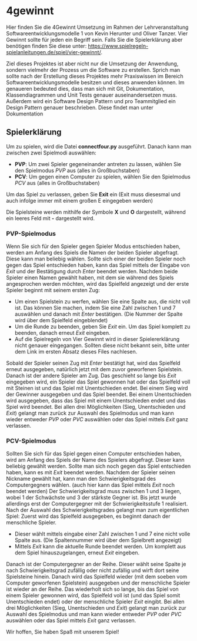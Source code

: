 # 4gewinnt

Hier finden Sie die 4Gewinnt Umsetzung im Rahmen der Lehrveranstaltung Softwareentwicklungsmodelle 1 von Kevin Herunter und Oliver Tanzer.
Vier Gewinnt sollte für jeden ein Begriff sein. Falls Sie die Spielerklärung aber benötigen finden Sie diese unter:
<https://www.spielregeln-spielanleitungen.de/spiel/vier-gewinnt/>.

Ziel dieses Projektes ist aber nicht nur die Umsetzung der Anwendung, sondern vielmehr der Prozess um die Software zu erstellen. Sprich man sollte nach der Erstellung dieses Projektes mehr Praxiswissen im Bereich Softwareentwicklungsmodelle besitzen und dieses anwenden können. Im genaueren bedeuted dies, dass man sich mit Git, Dokumentation, Klassendiagrammen und Unit Tests genauer auseinandersetzen muss. Außerdem wird ein Software Design Pattern und pro Teammitglied ein Design Pattern genauer beschrieben. Diese findet man unter Dokumentation


## Spielerklärung

Um zu spielen, wird die Datei **connectfour.py** ausgeführt. Danach kann man zwischen zwei Spielmodi auswählen:
- **PVP**: Um zwei Spieler gegeneinander antreten zu lassen, wählen Sie den Spielmodus *PVP* aus (alles in Großbuchstaben)
- **PCV**: Um gegen einen Computer zu spielen, wählen Sie den Spielmodus *PCV* aus (alles in Großbuchstaben)

Um das Spiel zu verlassen, geben Sie **Exit** ein (Exit muss diesesmal und auch infolge immer mit einem großen E eingegeben werden)

Die Spielsteine werden mithilfe der Symbole **X** und **O** dargestellt, während ein leeres Feld mit **-** dargestellt wird.

### PVP-Spielmodus
Wenn Sie sich für den Spieler gegen Spieler Modus entschieden haben, werden am Anfang des Spiels die Namen der beiden Spieler abgefragt. Diese kann man beliebig wählen. Sollte sich einer der beiden Spieler noch gegen das Spiel entschieden haben, kann das Spiel mittels der Eingabe von *Exit* und der Bestätigung durch *Enter* beendet werden.
Nachdem beide Spieler einen Namen gewählt haben, mit dem sie während des Spiels angesprochen werden möchten, wird das Spielfeld angezeigt und der erste Spieler beginnt mit seinem ersten Zug:
- Um einen Spielstein zu werfen, wählen Sie eine Spalte aus, die nicht voll ist. Das können Sie machen, indem Sie eine Zahl zwischen 1 und 7 auswählen und danach mit *Enter* bestätigen. (Die Nummer der Spalte wird über dem Spielfeld eingeblendet)
- Um die Runde zu beenden, geben Sie *Exit* ein. Um das Spiel komplett zu beenden, danach erneut *Exit* eingeben.
- Auf die Spielregeln von Vier Gewinnt wird in dieser Spielererklärung nicht genauer eingegangen. Sollten diese nicht bekannt sein, bitte unter dem Link im ersten Absatz dieses Files nachlesen.

Sobald der Spieler seinen Zug mit *Enter* bestätigt hat, wird das Spielfeld erneut ausgegeben, natürlich jetzt mit dem zuvor geworfenen Spielstein.
Danach ist der andere Spieler am Zug. Das geschieht so lange bis *Exit* eingegeben wird, ein Spieler das Spiel gewonnen hat oder das Spielfeld voll mit Steinen ist und das Spiel mit Unentschieden endet. Bei einem Sieg wird der Gewinner ausgegeben und das Spiel beendet. Bei einem Unentschieden wird ausgegeben, dass das Spiel mit einem Unentschieden endet und das Spiel wird beendet.
Bei allen drei Möglichkeiten (Sieg, Unentschieden und *Exit*) gelangt man zurück zur Auswahl des Spielmodus und man kann wieder entweder *PVP* oder *PVC* auswählen oder das Spiel mittels *Exit* ganz verlassen.

### PCV-Spielmodus
Sollten Sie sich für das Spiel gegen einen Computer entschieden haben, wird am Anfang des Spiels der Name des Spielers abgefragt. Dieser kann beliebig gewählt werden. Sollte man sich noch gegen das Spiel entschieden haben, kann es mit *Exit* beendet werden.
Nachdem der Spieler seinen Nickname gewählt hat, kann man den Schwierigkeitsgrad des Computergegners wählen. (auch hier kann das Spiel mittels *Exit* noch beendet werden) Der Schwierigkeitsgrad muss zwischen 1 und 3 liegen, wobei 1 der Schwächste und 3 der stärkste Gegner ist. Bis jetzt wurde allerdings erst der Computergegner mit der Schwierigkeitsstufe 1 realisiert.
Nach der Auswahl des Schwierigkeitsgrades gelangt man zum eigentlichen Spiel:
Zuerst wird das Spielfeld ausgegeben, es beginnt danach der menschliche Spieler.
- Dieser wählt mittels eingabe einer Zahl zwischen 1 und 7 eine nicht volle Spalte aus. (Die Spaltennummer wird über dem Spielbrett angezeigt)
- Mittels *Exit* kann die aktuelle Runde beendet werden. Um komplett aus dem Spiel hinauszugelangen, erneut *Exit* eingeben.

Danach ist der Computergegner an der Reihe. Dieser wählt seine Spalte je nach Schwierigkeitsgrad zufällig oder nicht zufällig und wirft dort seine Spielsteine hinein.
Danach wird das Spielfeld wieder (mit dem soeben vom Computer geworfenen Spielstein) ausgegeben und der menschliche Spieler ist wieder an der Reihe.
Das wiederholt sich so lange, bis das Spiel von einem Spieler gewonnen wird, das Spielfeld voll ist (und das Spiel somit Unentschieden endet) oder der menschliche Spieler *Exit* eingibt.
Bei allen drei Möglichkeiten (Sieg, Unentschieden und *Exit*) gelangt man zurück zur Auswahl des Spielmodus und man kann wieder entweder *PVP* oder *PVC* auswählen oder das Spiel mittels *Exit* ganz verlassen.

Wir hoffen, Sie haben Spaß mit unserem Spiel!
